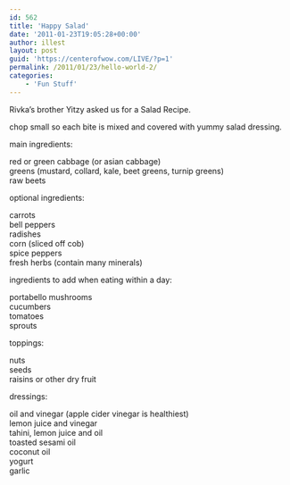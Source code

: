 ```yaml
---
id: 562
title: 'Happy Salad'
date: '2011-01-23T19:05:28+00:00'
author: illest
layout: post
guid: 'https://centerofwow.com/LIVE/?p=1'
permalink: /2011/01/23/hello-world-2/
categories:
    - 'Fun Stuff'
---
```


Rivka’s brother Yitzy asked us for a Salad Recipe.

chop small so each bite is mixed and covered with yummy salad dressing.

main ingredients:

red or green cabbage (or asian cabbage)  
greens (mustard, collard, kale, beet greens, turnip greens)  
raw beets

optional ingredients:

carrots  
bell peppers  
radishes  
corn (sliced off cob)  
spice peppers  
fresh herbs (contain many minerals)

ingredients to add when eating within a day:

portabello mushrooms  
cucumbers  
tomatoes  
sprouts

toppings:

nuts  
seeds  
raisins or other dry fruit

dressings:

oil and vinegar (apple cider vinegar is healthiest)  
lemon juice and vinegar  
tahini, lemon juice and oil  
toasted sesami oil  
coconut oil  
yogurt  
garlic